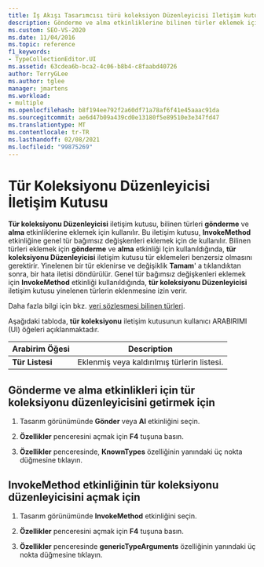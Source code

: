 ```yaml
---
title: İş Akışı Tasarımcısı türü koleksiyon Düzenleyicisi Iletişim kutusu
description: Gönderme ve alma etkinliklerine bilinen türler eklemek için tür koleksiyon Düzenleyicisi iletişim kutusunu nasıl kullanabileceğinizi öğrenin.
ms.custom: SEO-VS-2020
ms.date: 11/04/2016
ms.topic: reference
f1_keywords:
- TypeCollectionEditor.UI
ms.assetid: 63cdea6b-bca2-4c06-b8b4-c8faabd40726
author: TerryGLee
ms.author: tglee
manager: jmartens
ms.workload:
- multiple
ms.openlocfilehash: b8f194ee792f2a60df71a78af6f41e45aaac91da
ms.sourcegitcommit: ae6d47b09a439cd0e13180f5e89510e3e347fd47
ms.translationtype: MT
ms.contentlocale: tr-TR
ms.lasthandoff: 02/08/2021
ms.locfileid: "99875269"
---
```

# <a name="type-collection-editor-dialog-box"></a>Tür Koleksiyonu Düzenleyicisi İletişim Kutusu

**Tür koleksiyonu Düzenleyicisi** iletişim kutusu, bilinen türleri **gönderme** ve **alma** etkinliklerine eklemek için kullanılır. Bu iletişim kutusu, **InvokeMethod** etkinliğine genel tür bağımsız değişkenleri eklemek için de kullanılır. Bilinen türleri eklemek için **gönderme** ve **alma** etkinliği Için kullanıldığında, **tür koleksiyonu Düzenleyicisi** iletişim kutusu tür eklemeleri benzersiz olmasını gerektirir. Yinelenen bir tür eklenirse ve değişiklik **Tamam**' a tıklandıktan sonra, bir hata iletisi döndürülür. Genel tür bağımsız değişkenleri eklemek için **InvokeMethod** etkinliği kullanıldığında, **tür koleksiyonu Düzenleyicisi** iletişim kutusu yinelenen türlerin eklenmesine izin verir.

Daha fazla bilgi için bkz. [veri sözleşmesi bilinen türleri](/dotnet/framework/wcf/feature-details/data-contract-known-types).

Aşağıdaki tabloda, **tür koleksiyonu** iletişim kutusunun kullanıcı ARABIRIMI (UI) öğeleri açıklanmaktadır.

|Arabirim Öğesi|Description|
|-|-----------------|
|**Tür Listesi**|Eklenmiş veya kaldırılmış türlerin listesi.|

## <a name="to-bring-up-the-type-collection-editor-for-the-send-and-receive-activities"></a>Gönderme ve alma etkinlikleri için tür koleksiyonu düzenleyicisini getirmek için

1. Tasarım görünümünde **Gönder** veya **Al** etkinliğini seçin.

2. **Özellikler** penceresini açmak için **F4** tuşuna basın.

3. **Özellikler** penceresinde, **KnownTypes** özelliğinin yanındaki üç nokta düğmesine tıklayın.

## <a name="to-bring-up-the-type-collection-editor-for-the-invokemethod-activity"></a>InvokeMethod etkinliğinin tür koleksiyonu düzenleyicisini açmak için

1. Tasarım görünümünde **InvokeMethod** etkinliğini seçin.

2. **Özellikler** penceresini açmak için **F4** tuşuna basın.

3. **Özellikler** penceresinde **genericTypeArguments** özelliğinin yanındaki üç nokta düğmesine tıklayın.
